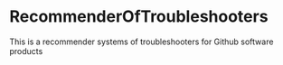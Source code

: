 RecommenderOfTroubleshooters
============================

This is a recommender systems of troubleshooters for Github software products